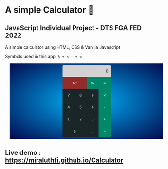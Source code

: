 # A simple Calculator 📱
## JavaScript Individual Project - DTS FGA FED 2022

A simple calculator using HTML, CSS &amp; Vanilla Javascript

Symbols used in this app: `% ÷ × − + =`

<img src="Calculator.png" alt="calculator" style="margin-left: 15px;" />

## Live demo : https://miraluthfi.github.io/Calculator
